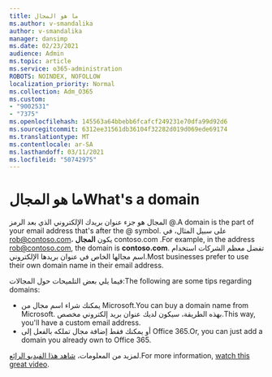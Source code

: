 ```yaml
---
title: ما هو المجال
ms.author: v-smandalika
author: v-smandalika
manager: dansimp
ms.date: 02/23/2021
audience: Admin
ms.topic: article
ms.service: o365-administration
ROBOTS: NOINDEX, NOFOLLOW
localization_priority: Normal
ms.collection: Adm_O365
ms.custom:
- "9002531"
- "7375"
ms.openlocfilehash: 145563a64bbebb6fcafcf249231e70dfa99d92d6
ms.sourcegitcommit: 6312ee31561db36104f32282d019d069ede69174
ms.translationtype: MT
ms.contentlocale: ar-SA
ms.lasthandoff: 03/11/2021
ms.locfileid: "50742975"
---
```

# <a name="whats-a-domain"></a><span data-ttu-id="53d86-102">ما هو المجال</span><span class="sxs-lookup"><span data-stu-id="53d86-102">What's a domain</span></span>

<span data-ttu-id="53d86-103">المجال هو جزء عنوان بريدك الإلكتروني الذي بعد الرمز @.</span><span class="sxs-lookup"><span data-stu-id="53d86-103">A domain is the part of your email address that's after the @ symbol.</span></span> <span data-ttu-id="53d86-104">على سبيل المثال، في rob@contoso.com، يكون **المجال** contoso.com .</span><span class="sxs-lookup"><span data-stu-id="53d86-104">For example, in the address rob@contoso.com, the domain is **contoso.com**.</span></span> <span data-ttu-id="53d86-105">تفضل معظم الشركات استخدام اسم مجالها الخاص في عنوان بريدها الإلكتروني.</span><span class="sxs-lookup"><span data-stu-id="53d86-105">Most businesses prefer to use their own domain name in their email address.</span></span>

<span data-ttu-id="53d86-106">فيما يلي بعض التلميحات حول المجالات:</span><span class="sxs-lookup"><span data-stu-id="53d86-106">The following are some tips regarding domains:</span></span>

- <span data-ttu-id="53d86-107">يمكنك شراء اسم مجال من Microsoft.</span><span class="sxs-lookup"><span data-stu-id="53d86-107">You can buy a domain name from Microsoft.</span></span> <span data-ttu-id="53d86-108">بهذه الطريقة، سيكون لديك عنوان بريد إلكتروني مخصص.</span><span class="sxs-lookup"><span data-stu-id="53d86-108">This way, you'll have a custom email address.</span></span>
- <span data-ttu-id="53d86-109">أو يمكنك فقط إضافة مجال تملكه بالفعل إلى Office 365.</span><span class="sxs-lookup"><span data-stu-id="53d86-109">Or, you can just add a domain you already own to Office 365.</span></span>

<span data-ttu-id="53d86-110">لمزيد من المعلومات، [شاهد هذا الفيديو الرائع](https://www.youtube.com/watch).</span><span class="sxs-lookup"><span data-stu-id="53d86-110">For more information, [watch this great video](https://www.youtube.com/watch).</span></span>